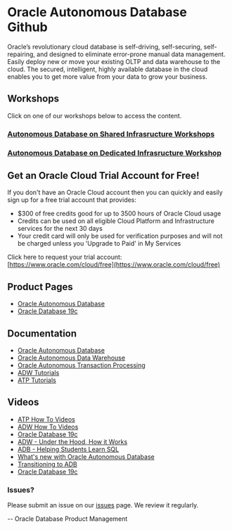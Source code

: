# Oracle Autonomous Database Github

Oracle’s revolutionary cloud database is self-driving, self-securing, self-repairing, and designed to eliminate error-prone manual data management. Easily deploy new or move your existing OLTP and data warehouse to the cloud. The secured, intelligent, highly available database in the cloud enables you to get more value from your data to grow your business.

## Workshops
Click on one of our workshops below to access the content.

### [Autonomous Database on Shared Infrasructure Workshops](./shared/adb-landing-page)

### [Autonomous Database on Dedicated Infrasructure Workshop](./dedicated/workshop/)

## Get an Oracle Cloud Trial Account for Free!
If you don't have an Oracle Cloud account then you can quickly and easily sign up for a free trial account that provides:
- $300 of free credits good for up to 3500 hours of Oracle Cloud usage
- Credits can be used on all eligible Cloud Platform and Infrastructure services for the next 30 days
- Your credit card will only be used for verification purposes and will not be charged unless you 'Upgrade to Paid' in My Services

Click here to request your trial account: [https://www.oracle.com/cloud/free](https://www.oracle.com/cloud/free)


## Product Pages
- [Oracle Autonomous Database](https://www.oracle.com/database/autonomous-database.html)
- [Oracle Database 19c](https://www.oracle.com/database/technologies/multitenant.html)

## Documentation
- [Oracle Autonomous Database](https://docs.oracle.com/en/database/autonomous-database-cloud-services.html)
- [Oracle Autonomous Data Warehouse](https://docs.oracle.com/en/cloud/paas/autonomous-data-warehouse-cloud/index.html)
- [Oracle Autonomous Transaction Processing](https://docs.oracle.com/en/cloud/paas/atp-cloud/index.html)
- [ADW Tutorials](https://docs.oracle.com/en/cloud/paas/autonomous-data-warehouse-cloud/tutorials.html)
- [ATP Tutorials](https://docs.oracle.com/en/cloud/paas/atp-cloud/tutorials.html)


## Videos
- [ATP How To Videos](https://docs.oracle.com/en/cloud/paas/atp-cloud/videos.html)
- [ADW How To Videos](https://docs.oracle.com/en/cloud/paas/autonomous-data-warehouse-cloud/videos.html)
- [Oracle Database 19c](https://www.youtube.com/watch?v=EVPNyL2vAVI)
- [ADW - Under the Hood, How it Works](https://www.youtube.com/watch?v=5zBeNGxBAnQ)
- [ADB - Helping Students Learn SQL](https://www.youtube.com/watch?v=BAAKjkgemNM)
- [What's new with Oracle Autonomous Database](https://www.youtube.com/watch?v=gKvGmNyFrz0)
- [Transitioning to ADB](https://www.youtube.com/watch?v=C8hml_gQlgE)
- [Oracle Database 19c](https://www.youtube.com/watch?v=EVPNyL2vAVI)


### Issues?
Please submit an issue on our [issues](https://github.com/oracle/learning-library/issues) page.  We review it regularly.

-- Oracle Database Product Management
